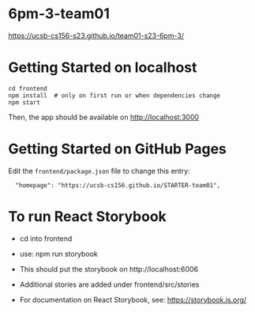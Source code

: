 # 6pm-3-team01

https://ucsb-cs156-s23.github.io/team01-s23-6pm-3/

# Getting Started on localhost

```
cd frontend
npm install  # only on first run or when dependencies change
npm start
```

Then, the app should be available on <http://localhost:3000>

# Getting Started on GitHub Pages

Edit the `frontend/package.json` file to change this entry:

```
  "homepage": "https://ucsb-cs156.github.io/STARTER-team01",
```

# To run React Storybook

* cd into frontend
* use: npm run storybook
* This should put the storybook on http://localhost:6006
* Additional stories are added under frontend/src/stories

* For documentation on React Storybook, see: https://storybook.js.org/
